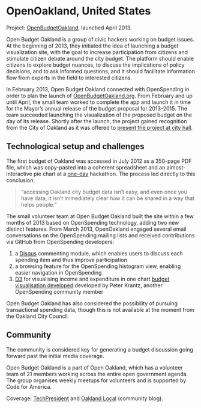 # OpenOakland, United States

<div class="well">Project: <a href="http://openbudgetoakland.org/">OpenBudgetOakland</a>, launched
April 2013.</div>

Open Budget Oakland is a group of civic hackers working on budget
issues. At the beginning of 2013, they initiated the idea
of launching a budget visualization site, with the goal to increase
participation from citizens and stimulate citizen debate around the
city budget. The platform should enable citizens to explore budget
nuances, to discuss the implications of policy decisions, and to ask informed questions, and it should
facilitate information flow from experts in the field to interested citizens.

In February 2013, Open Budget Oakland connected with OpenSpending in
order to plan the launch of [OpenBudgetOakland.org](http://openbudgetoakland.org/).
From February and up until April, the small team worked to complete the
app and launch it in time for the Mayor’s annual release of the budget
proposal for 2013-2015. The team succeeded launching the visualization
of the proposed budget on the day of its release. Shortly after the
launch, the project gained recognition from the City of Oakland as it was
offered to [present the project at city
hall](https://twitter.com/openbudgetOAK/status/329667951265472512/photo/1).

## Technological setup and challenges

The first budget of Oakland was accessed in July 2012 as a 350-page
PDF file, which was copy-pasted into a coherent spreadsheet and an
almost-interactive pie chart at a
[one-day](http://codeforoakland.org/meet-our-2012-winning-apps) hackathon.
The process led directly to this conclusion:
>“accessing Oakland city budget data isn’t easy, and even once you have data, it isn’t
> immediately clear how it can be shared in a way that helps people.”

The small volunteer team at Open Budget Oakland built the site within a
few months of 2013 based on OpenSpending technology, adding two new
distinct features. From March 2013, OpenOakland engaged several email
conversations on the OpenSpending mailing lists and received
contributions via GitHub from OpenSpending developers:

1.  a [Disqus](http://disqus.com/) commenting module, which enables
    users to discuss each spending item and thus improve participation
2.  a browsing feature for the OpenSpending histogram view, enabling
    easier navigation in OpenSpending
3.  [D3](http://d3js.org) for visualising income and expenditure in one
    chart [budget visualisation
    developed](http://www.peterkrantz.com/2012/data-visualization-tools/) developed
    by Peter Krantz, another OpenSpending community member

Open Budget Oakland has also considered the possibility of pursuing
transactional spending data, though this is not available at the moment
from the Oakland City Council.

## Community

The community is considered key for generating a budget discussion going
forward past the initial media coverage.

Open Budget Oakland is a part of Open Oakland, which has a volunteer
team of 21 members working across the entire open government agenda. The
group organises weekly meetups for volunteers and is supported by Code
for America.

Coverage: [TechPresident](http://techpresident.com/news/23749/oakland-gets-new-data-visualization-site-its-budget) and
[Oakland Local](http://oaklandlocal.com/article/open-oakland-opening-oakland%E2%80%99s-budget-community-voices) (community
blog).

